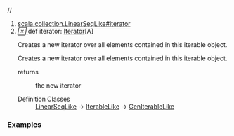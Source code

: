 //
<ol>
<li><a href="https://www.scala-lang.org/api/2.12.3/scala/collection/immutable/List.html#iterator:Iterator[A]">scala.collection.LinearSeqLike#iterator</a></li>
<li name="scala.collection.LinearSeqLike#iterator" visbl="pub" class="indented0 " data-isabs="false" fullcomment="yes" group="Ungrouped"> <a id="iterator:Iterator[A]"></a> <span class="permalink"> <a href="../../../scala/collection/immutable/List.html#iterator:Iterator[A]" title="Permalink"> <i class="material-icons"></i> </a> </span> <span class="modifier_kind"> <span class="modifier"></span> <span class="kind">def</span> </span> <span class="symbol"> <span class="name">iterator</span><span class="result">: <a href="../Iterator.html" class="extype" name="scala.collection.Iterator">Iterator</a>[<span class="extype" name="scala.collection.immutable.List.A">A</span>]</span> </span> <p class="shortcomment cmt">Creates a new iterator over all elements contained in this iterable object.</p>
 <div class="fullcomment">
  <div class="comment cmt">
   <p>Creates a new iterator over all elements contained in this iterable object. </p>
  </div>
  <dl class="paramcmts block">
   <dt>
    returns
   </dt>
   <dd class="cmt">
    <p>the new iterator</p>
   </dd>
  </dl>
  <dl class="attributes block"> 
   <dt>
    Definition Classes
   </dt>
   <dd>
    <a href="../LinearSeqLike.html" class="extype" name="scala.collection.LinearSeqLike">LinearSeqLike</a> → 
    <a href="../IterableLike.html" class="extype" name="scala.collection.IterableLike">IterableLike</a> → 
    <a href="../GenIterableLike.html" class="extype" name="scala.collection.GenIterableLike">GenIterableLike</a>
   </dd>
  </dl>
 </div> </li>
        </ol>


### Examples





























